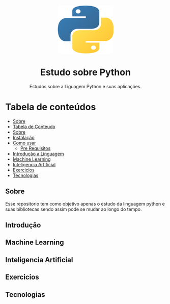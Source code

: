 <p align="center">
  <a href="https://unform.dev">
    <img src="img/Logo.png" height="150" width="175" alt="Unform" />
  </a>
</p>
<h1 align="center">Estudo sobre Python</h1> 

<p align="center"> 
  Estudos sobre a Liguagem Python e suas aplicações. </p>

Tabela de conteúdos
=================
<!--ts-->
   * [Sobre](#Sobre)
   * [Tabela de Conteudo](#tabela-de-conteudo)
   * [Sobre](#sobre)
   * [Instalação](#Instalação)
   * [Como usar](#como-usar)
      * [Pre Requisitos](#pre-requisitos)
   * [Introdução a Linguagem](#introdução)
   * [Machine Learning](#machine-learning)
   * [Inteligencia Artificial](#inteligencia-artificial)
   * [Exercicios](#exercicios)
   * [Tecnologias](#tecnologias)
<!--te-->

## Sobre

Esse repositorio tem como objetivo apenas o estudo da linguagem python e suas bibliotecas sendo assim pode se mudar ao longo do tempo.

## Introdução

## Machine Learning
## Inteligencia Artificial
## Exercicios
## Tecnologias